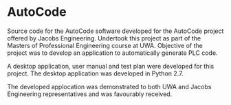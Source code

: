 # AutoCode
Source code for the AutoCode software developed for the AutoCode project offered by Jacobs Engineering. Undertook this project as part of the Masters of Professional Engineering course at UWA. Objective of the project was to develop an application to automatically generate PLC code.

A desktop application, user manual and test plan were developed for this project. The desktop application was developed in Python 2.7.

The developed applocation was demonstrated to both UWA and Jacobs Engineering representatives and was favourably received.
